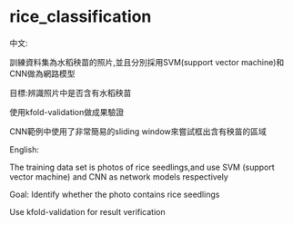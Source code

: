 # rice_classification
中文:

訓練資料集為水稻秧苗的照片,並且分別採用SVM(support vector machine)和CNN做為網路模型

目標:辨識照片中是否含有水稻秧苗

使用kfold-validation做成果驗證

CNN範例中使用了非常簡易的sliding window來嘗試框出含有秧苗的區域


English:

The training data set is photos of rice seedlings,and use SVM (support vector machine) and CNN as network models respectively

Goal: Identify whether the photo contains rice seedlings

Use kfold-validation for result verification
